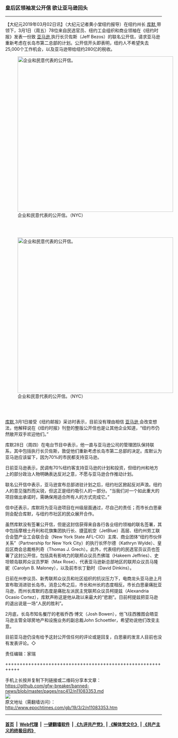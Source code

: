 ### 皇后区领袖发公开信  欲让亚马逊回头
------------------------

<p>
 【大纪元2019年03月02日讯】（大纪元记者黄小堂纽约报导）在纽约州长
 <a href="http://www.epochtimes.com/gb/tag/%E5%BA%93%E9%BB%98.html">
  库默
 </a>
 带领下，3月1日（周五）78位来自民选官员、纽约工会组织和商业领袖在《纽约时报》发表一份致
 <a href="http://www.epochtimes.com/gb/tag/%E4%BA%9A%E9%A9%AC%E9%80%8A.html">
  亚马逊
 </a>
 执行长贝佐斯（Jeff Bezos）的联名公开信，请求亚马逊重新考虑在长岛市第二总部的计划。公开信开头即表明，纽约人不希望失去25,000个工作机会，以及亚马逊带给纽约280亿的税收。
</p>
<figure class="wp-caption aligncenter" id="11083356" style="width: 500px">
 <img alt="企业和民意代表的公开信。" src="http://i.epochtimes.com/assets/uploads/2019/03/0acfcf75b350c0ae6cdb50e0aa1246fb.jpg" width="500"/>
 <br/><figcaption class="wp-caption-text">
  企业和民意代表的公开信。（NYC）
 </figcaption><br/>
</figure><br/>
<figure class="wp-caption aligncenter" id="11083355" style="width: 500px">
 <img alt="企业和民意代表的公开信。" src="http://i.epochtimes.com/assets/uploads/2019/03/c12bfe8e33416b12b0ba1d130049c98e-450x446.jpg" width="500"/>
 <br/><figcaption class="wp-caption-text">
  企业和民意代表的公开信。（NYC）
 </figcaption><br/>
</figure><br/>
<p>
 <a href="http://www.epochtimes.com/gb/tag/%E5%BA%93%E9%BB%98.html">
  库默
 </a>
 3月1日接受《纽约邮报》采访时表示，目前没有理由相信
 <a href="http://www.epochtimes.com/gb/tag/%E4%BA%9A%E9%A9%AC%E9%80%8A.html">
  亚马逊
 </a>
 会改变想法，他解释说在《纽约时报》刊登的整版公开信也是让其他企业知道，“纽约市仍然敞开双手欢迎他们。”
</p>
<p>
 库默28日（周四）在电台节目中表示，他一直与亚马逊公司的管理团队保持联系，其中包括执行长贝佐斯，敦促他们重新考虑长岛市第二总部的决定。库默认为亚马逊应该留下，因为70%的市民都支持亚马逊。
</p>
<p>
 日前亚马逊表示，民调有70%纽约客支持亚马逊的计划和投资，但纽约州和地方上的部分政治人物明确表达反对之意，不愿与亚马逊合作推动计划。
</p>
<p>
 联名公开信中表示，亚马逊宣布总部进驻计划之后，纽约社区掀起反对声浪。纽约人的意见强烈而尖锐，但这正是纽约吸引人的一部分。“当我们对一个如此重大的项目做出承诺时，需确保用适合所有人的方式完成它。”
</p>
<p>
 信中还表示，库默将为亚马逊项目在州级层面通过，尽自己的责任；而市长白思豪则会配合库默，与纽约市社区的民众展开合作。
</p>
<p>
 虽然库默没有签署公开信，但是这封信获得来自各行各业纽约领袖的联名签署，其中包括摩根士丹利和花旗集团执行长、捷蓝航空（JetBlue）高层、纽约州劳工联合会暨产业工会联合会（New York State AFL-CIO）主席、商业团体“纽约市伙伴关系”（Partnership for New York City）的执行长怀尔德（Kathryn Wylde）、皇后区商会总裁格列奇（Thomas J. Grech）。此外，代表纽约的民选官员议员也签署了这封公开信，包括具有影响力的联邦众议员杰佛瑞（Hakeem Jeffries）、史坦顿岛联邦众议员罗斯（Max Rose）、代表亚马逊新总部地区的联邦众议员马隆妮（Carolyn B. Maloney），以及前市长丁勤时（David Dinkins）。
</p>
<p>
 日前在州参议员、新秀联邦众议员和社区组织的抗议压力下，电商龙头亚马逊上月宣布取消进驻长岛市。消息公布之后，市长和州长的态度相反。市长白思豪痛批亚马逊，而州长库默的态度是痛批左派民主党联邦众议员柯提兹（Alexandria Ocasio Cortez），库默声称这是他从政以来最大的“悲剧”。日前柯提兹把亚马逊的退出说是一场“人民的胜利”。
</p>
<p>
 2月底，长岛市知名餐厅的老板乔西‧博文（Josh Bowen），他飞往西雅图会晤亚马逊主管全球房地产和设施业务的副总裁John Schoettler，希望劝说他们改变主意。
</p>
<p>
 目前亚马逊仍没有给予这封公开信任何的评论或是回复，白思豪的发言人目前也没有发表评论。◇
</p>
<p>
 责任编辑：家瑞
</p>

+++++++++++++++++++++++++++++++++++++++++++++++++++++++++++<br/><br/>
手机上长按并复制下列链接或二维码分享本文章：<br/>
https://github.com/gfw-breaker/banned-news/blob/master/pages/nsc412/n11083353.md <br/>
<a href='https://github.com/gfw-breaker/banned-news/blob/master/pages/nsc412/n11083353.md'><img src='https://github.com/gfw-breaker/banned-news/blob/master/pages/nsc412/n11083353.md.png'/></a> <br/>
原文地址（需翻墙访问）：http://www.epochtimes.com/gb/19/3/2/n11083353.htm


------------------------
#### [首页](https://github.com/gfw-breaker/banned-news/blob/master/README.md) &nbsp;|&nbsp; [Web代理](https://github.com/labour-camp/helloworld) &nbsp;|&nbsp; [一键翻墙软件](https://github.com/gfw-breaker/nogfw/blob/master/README.md) &nbsp;| [《九评共产党》](https://github.com/gfw-breaker/9ping.md/blob/master/README.md#九评之一评共产党是什么) | [《解体党文化》](https://github.com/gfw-breaker/jtdwh.md/blob/master/README.md) | [《共产主义的终极目的》](https://github.com/gfw-breaker/gczydzjmd.md/blob/master/README.md)

